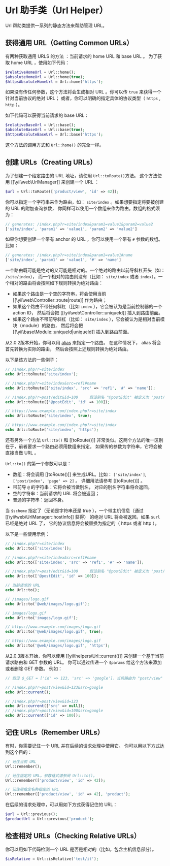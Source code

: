 Url 助手类（Url Helper）
=====================

Url 帮助类提供一系列的静态方法来帮助管理 URL。


## 获得通用 URL（Getting Common URLs） <span id="getting-common-urls"></span>

有两种获取通用 URLS 的方法 ：当前请求的 home URL 和 base URL 。
为了获取 home URL ，使用如下代码：

```php
$relativeHomeUrl = Url::home();
$absoluteHomeUrl = Url::home(true);
$httpsAbsoluteHomeUrl = Url::home('https');
```

如果没有传任何参数，这个方法将会生成相对 URL 。你可以传 `true` 来获得一个针对当前协议的绝对 URL；
或者，你可以明确的指定具体的协议类型（ `https` , `http` ）。

如下代码可以获得当前请求的 base URL：

 ```php
$relativeBaseUrl = Url::base();
$absoluteBaseUrl = Url::base(true);
$httpsAbsoluteBaseUrl = Url::base('https');
```

这个方法的调用方式和 `Url::home()` 的完全一样。


## 创建 URLs（Creating URLs） <span id="creating-urls"></span>

为了创建一个给定路由的 URL 地址，请使用 `Url::toRoute()`方法。 这个方法使用 [[\yii\web\UrlManager]] 
来创建一个 URL ：

```php
$url = Url::toRoute(['product/view', 'id' => 42]);
```

你可以指定一个字符串来作为路由，如： `site/index` 。如果想要指定将要被创建的 URL 的附加查询参数，
你同样可以使用一个数组来作为路由。数组的格式须为：

```php
// generates: /index.php?r=site/index&param1=value1&param2=value2
['site/index', 'param1' => 'value1', 'param2' => 'value2']
```

如果你想要创建一个带有 anchor 的 URL ，你可以使用一个带有 `#` 参数的数组。比如：

```php
// generates: /index.php?r=site/index&param1=value1#name
['site/index', 'param1' => 'value1', '#' => 'name']
```
  
一个路由既可能是绝对的又可能是相对的。一个绝对的路由以前导斜杠开头（如： `/site/index`），
而一个相对的路由则没有（比如： `site/index` 或者 `index`）。一个相对的路由将会按照如下规则转换为绝对路由：

- 如果这个路由是一个空的字符串，将会使用当前 [[\yii\web\Controller::route|route]] 作为路由；
- 如果这个路由不带任何斜杠（比如 `index` ），它会被认为是当前控制器的一个 action ID，
  然后将会把 [[\yii\web\Controller::uniqueId]] 插入到路由前面。
- 如果这个路由不带前导斜杠（比如： `site/index` ），它会被认为是相对当前模块（module）的路由，
  然后将会把 [[\yii\base\Module::uniqueId|uniqueId]] 插入到路由前面。

从2.0.2版本开始，你可以用 [alias](concept-aliases.md) 来指定一个路由。
在这种情况下， alias 将会首先转换为实际的路由，
然后会按照上述规则转换为绝对路由。

以下是该方法的一些例子：

```php
// /index.php?r=site/index
echo Url::toRoute('site/index');

// /index.php?r=site/index&src=ref1#name
echo Url::toRoute(['site/index', 'src' => 'ref1', '#' => 'name']);

// /index.php?r=post/edit&id=100     假设别名 "@postEdit" 被定义为 "post/edit"
echo Url::toRoute(['@postEdit', 'id' => 100]);

// https://www.example.com/index.php?r=site/index
echo Url::toRoute('site/index', true);

// https://www.example.com/index.php?r=site/index
echo Url::toRoute('site/index', 'https');
```

还有另外一个方法 `Url::to()` 和 [[toRoute()]] 非常类似。这两个方法的唯一区别在于，前者要求一个路由必须用数组来指定。
如果传的参数为字符串，它将会被直接当做 URL 。

`Url::to()` 的第一个参数可以是：

- 数组：将会调用 [[toRoute()]] 来生成URL。比如：
  `['site/index']`, `['post/index', 'page' => 2]` 。
  详细用法请参考 [[toRoute()]] 。
- 带前导 `@` 的字符串：它将会被当做别名，
  对应的别名字符串将会返回。
- 空的字符串：当前请求的 URL 将会被返回；
- 普通的字符串：返回本身。

当 `$scheme` 指定了（无论是字符串还是 true ），一个带主机信息（通过 [[\yii\web\UrlManager::hostInfo]] 获得）
的绝对 URL 将会被返回。如果 `$url` 已经是绝对 URL 了，
它的协议信息将会被替换为指定的（ https 或者 http ）。

以下是一些使用示例：

```php
// /index.php?r=site/index
echo Url::to(['site/index']);

// /index.php?r=site/index&src=ref1#name
echo Url::to(['site/index', 'src' => 'ref1', '#' => 'name']);

// /index.php?r=post/edit&id=100     假设别名 "@postEdit" 被定义为 "post/edit"
echo Url::to(['@postEdit', 'id' => 100]);

// 当前请求的 URL
echo Url::to();

// /images/logo.gif
echo Url::to('@web/images/logo.gif');

// images/logo.gif
echo Url::to('images/logo.gif');

// https://www.example.com/images/logo.gif
echo Url::to('@web/images/logo.gif', true);

// https://www.example.com/images/logo.gif
echo Url::to('@web/images/logo.gif', 'https');
```

从2.0.3版本开始，你可以使用 [[yii\helpers\Url::current()]] 来创建一个基于当前请求路由和 GET 参数的 URL。
你可以通过传递一个 `$params` 给这个方法来添加或者删除 GET 参数。
例如：

```php
// 假设 $_GET = ['id' => 123, 'src' => 'google']，当前路由为 "post/view"

// /index.php?r=post/view&id=123&src=google
echo Url::current();

// /index.php?r=post/view&id=123
echo Url::current(['src' => null]);
// /index.php?r=post/view&id=100&src=google
echo Url::current(['id' => 100]);
```


## 记住 URLs（Remember URLs） <span id="remember-urls"></span>

有时，你需要记住一个 URL 并在后续的请求处理中使用它。
你可以用以下方式达到这个目的：
 
```php
// 记住当前 URL 
Url::remember();

// 记住指定的 URL。参数格式请参阅 Url::to()。
Url::remember(['product/view', 'id' => 42]);

// 记住用给定名称指定的 URL
Url::remember(['product/view', 'id' => 42], 'product');
```

在后续的请求处理中，可以用如下方式获得记住的 URL：

```php
$url = Url::previous();
$productUrl = Url::previous('product');
```
                        
## 检查相对 URLs（Checking Relative URLs） <span id="checking-relative-urls"></span>

你可以用如下代码检测一个 URL 是否是相对的（比如，包含主机信息部分）。
                             
```php
$isRelative = Url::isRelative('test/it');
```
